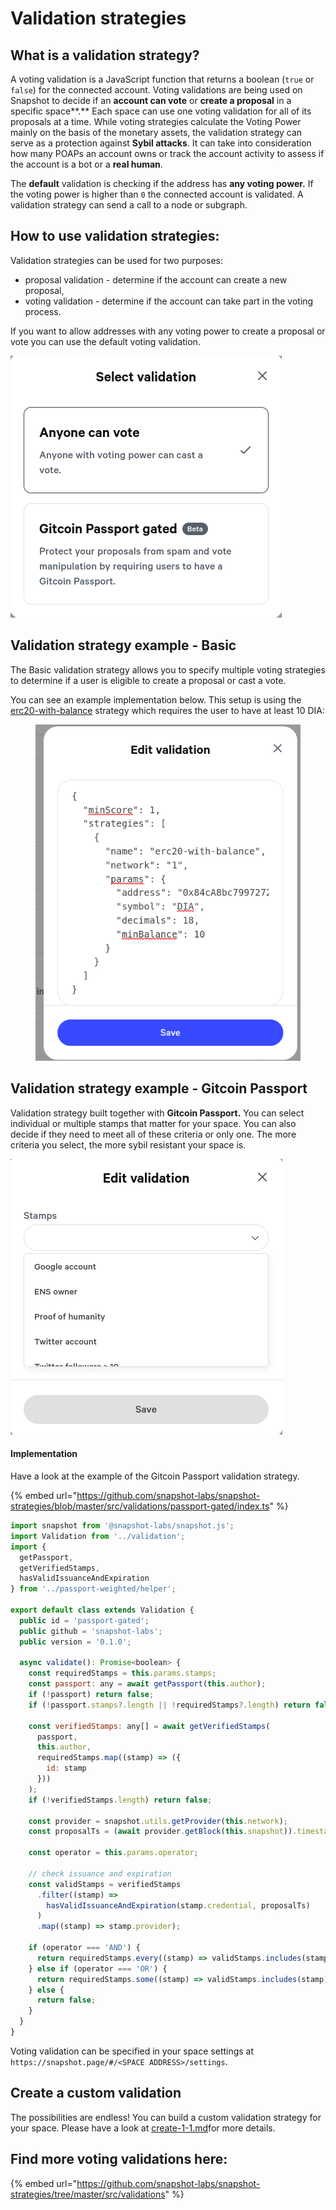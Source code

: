# Validation strategies

## What is a validation strategy?

A voting validation is a JavaScript function that returns a boolean (`true` or `false`) for the connected account. Voting validations are being used on Snapshot to decide if an **account can vote** or **create a proposal** in a specific space**.** Each space can use one voting validation for all of its proposals at a time. While voting strategies calculate the Voting Power mainly on the basis of the monetary assets, the validation strategy can serve as a protection against **Sybil attacks**. It can take into consideration how many POAPs an account owns or track the account activity to assess if the account is a bot or a **real human**.

The **default** validation is checking if the address has **any voting power.** If the voting power is higher than `0` the connected account is validated. A validation strategy can send a call to a node or subgraph.

## How to use validation strategies:

Validation strategies can be used for two purposes:

* proposal validation - determine if the account can create a new proposal,
* voting validation - determine if the account can take part in the voting process.

If you want to allow addresses with any voting power to create a proposal or vote you can use the default voting validation.

![](<../.gitbook/assets/image (1) (1) (2).png>)

## Validation strategy example - Basic

The Basic validation strategy allows you to specify multiple voting strategies to determine if a user is eligible to create a proposal or cast a vote.&#x20;

You can see an example implementation below. This setup is using the[ erc20-with-balance](https://snapshot.org/#/strategy/erc20-with-balance) strategy which requires the user to have at least 10 DIA:

<figure><img src="../.gitbook/assets/image (1) (2).png" alt=""><figcaption></figcaption></figure>

## Validation strategy example - Gitcoin Passport

Validation strategy built together with **Gitcoin Passport.** You can select individual or multiple stamps that matter for your space. You can also decide if they need to meet all of these criteria or only one. The more criteria you select, the more sybil resistant your space is.



![](<../.gitbook/assets/image (17).png>)



#### Implementation

Have a look at the example of the Gitcoin Passport validation strategy.

{% embed url="https://github.com/snapshot-labs/snapshot-strategies/blob/master/src/validations/passport-gated/index.ts" %}

```javascript
import snapshot from '@snapshot-labs/snapshot.js';
import Validation from '../validation';
import {
  getPassport,
  getVerifiedStamps,
  hasValidIssuanceAndExpiration
} from '../passport-weighted/helper';

export default class extends Validation {
  public id = 'passport-gated';
  public github = 'snapshot-labs';
  public version = '0.1.0';

  async validate(): Promise<boolean> {
    const requiredStamps = this.params.stamps;
    const passport: any = await getPassport(this.author);
    if (!passport) return false;
    if (!passport.stamps?.length || !requiredStamps?.length) return false;

    const verifiedStamps: any[] = await getVerifiedStamps(
      passport,
      this.author,
      requiredStamps.map((stamp) => ({
        id: stamp
      }))
    );
    if (!verifiedStamps.length) return false;

    const provider = snapshot.utils.getProvider(this.network);
    const proposalTs = (await provider.getBlock(this.snapshot)).timestamp;

    const operator = this.params.operator;

    // check issuance and expiration
    const validStamps = verifiedStamps
      .filter((stamp) =>
        hasValidIssuanceAndExpiration(stamp.credential, proposalTs)
      )
      .map((stamp) => stamp.provider);

    if (operator === 'AND') {
      return requiredStamps.every((stamp) => validStamps.includes(stamp));
    } else if (operator === 'OR') {
      return requiredStamps.some((stamp) => validStamps.includes(stamp));
    } else {
      return false;
    }
  }
}
```

Voting validation can be specified in your space settings at `https://snapshot.page/#/<SPACE ADDRESS>/settings`.&#x20;

## Create a custom validation&#x20;

The possibilities are endless! You can build a custom validation strategy for your space. Please have a look at [create-1-1.md](../guides/create-1-1.md "mention")for more details.

## Find more voting validations here: <a href="#find-more-strategies-here" id="find-more-strategies-here"></a>

{% embed url="https://github.com/snapshot-labs/snapshot-strategies/tree/master/src/validations" %}
